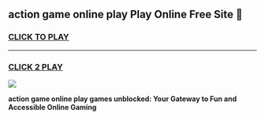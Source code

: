 
## action game online play Play Online Free Site 👋
<h3>
<a href="https://download.freeplayer.one?title=action_game_online_play&ref=21F">CLICK TO PLAY</a></h3>
<hr>

<h3>
<a href="https://download.freeplayer.one?title=action_game_online_play&ref=21F">CLICK 2 PLAY</a>
  
</h3>

<a href="https://download.freeplayer.one?title=action_game_online_play&ref=21F"><img src="https://cdnb.artstation.com/p/assets/images/images/032/539/853/original/anto-thomas-button-gif.gif"></a>


**action game online play games unblocked: Your Gateway to Fun and Accessible Online Gaming**

